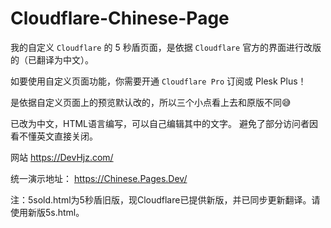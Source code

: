 # Cloudflare-Chinese-Page

我的自定义 `Cloudflare` 的 5 秒盾页面，是依据 `Cloudflare` 官方的界面进行改版的（已翻译为中文）。 

如要使用自定义页面功能，你需要开通 `Cloudflare Pro` 订阅或 Plesk Plus！ 

是依据自定义页面上的预览默认改的，所以三个小点看上去和原版不同😅 

已改为中文，HTML语言编写，可以自己编辑其中的文字。 避免了部分访问者因看不懂英文直接关闭。

网站 <https://DevHjz.com/> 

统一演示地址：
https://Chinese.Pages.Dev/

注：5sold.html为5秒盾旧版，现Cloudflare已提供新版，并已同步更新翻译。请使用新版5s.html。
